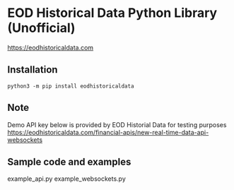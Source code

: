 # EOD Historical Data Python Library (Unofficial)
https://eodhistoricaldata.com

## Installation

    python3 -m pip install eodhistoricaldata

## Note

Demo API key below is provided by EOD Historial Data for testing purposes
<https://eodhistoricaldata.com/financial-apis/new-real-time-data-api-websockets>

## Sample code and examples

example_api.py
example_websockets.py

